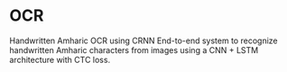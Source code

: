 # OCR
Handwritten Amharic OCR using CRNN End-to-end system to recognize handwritten Amharic characters from images using a CNN + LSTM architecture with CTC loss.
